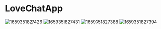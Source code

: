# LoveChatApp
![1659351827426](https://user-images.githubusercontent.com/108919512/182136844-7db4c519-07be-4655-98f8-50ea85db6bcd.jpg)
![1659351827431](https://user-images.githubusercontent.com/108919512/182136872-df73f1aa-2bd1-4687-b4f6-b3dea6c69052.jpg)
![1659351827388](https://user-images.githubusercontent.com/108919512/182136934-c7a566a3-487f-4fa1-a12a-0f5f21a6e751.jpg)
![1659351827394](https://user-images.githubusercontent.com/108919512/182136955-5c6c2c54-75ea-4580-ae92-1ebaacac98ca.jpg)
